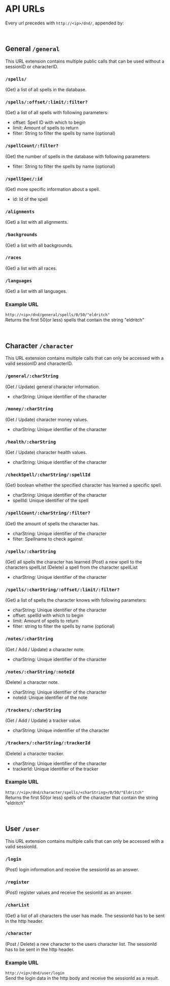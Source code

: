 # API URLs
Every url precedes with `http://<ip>/dnd/`, appended by: 

<br />

## General `/general`
This URL extension contains multiple public calls that can be used without a sessionID or characterID. 

### `/spells/` 
(Get) a list of all spells in the database. 

### `/spells/:offset/:limit/:filter?`
(Get) a list of all spells with following parameters:
- offset: Spell ID with which to begin
- limit:  Amount of spells to return
- filter: String to filter the spells by name (optional)

### `/spellCount/:filter?`
(Get) the number of spells in the database with following parameters:
- filter: String to filter the spells by name (optional)

### `/spellSpec/:id`
(Get) more specific information about a spell. 
- id:  Id of the spell

### `/alignments`
(Get) a list with all alignments.

### `/backgrounds`
(Get) a list with all backgrounds.

### `/races`
(Get) a list with all races.

### `/languages`
(Get) a list with all languages. 

### Example URL
`http://<ip>/dnd/general/spells/0/50/"eldritch"` <br />
Returns the first 50(or less) spells that contain the string "eldritch"

<br />

## Character `/character`
This URL extension contains multiple calls that can only be accessed with a valid sessionID and characterID. 

### `/general/:charString`
(Get / Update) general character information.
- charString: Unique identifier of the character

### `/money/:charString`
(Get / Update) character money values.
- charString: Unique identifier of the character

### `/health/:charString`
(Get / Update) character health values.
- charString: Unique identifier of the character

### `/checkSpell/:charString/:spellId`
(Get) boolean whether the specified character has learned a specific spell. 
- charString: Unique identifier of the character
- spellId:    Unique identifier of the spell

### `/spellCount/:charString/:filter?`
(Get) the amount of spells the character has.
- charString: Unique identifier of the character
- filter:     Spellname to check against

### `/spells/:charString`
(Get) all spells the character has learned
(Post) a new spell to the characters spellList
(Delete) a spell from the character spellList
- charString: Unique identifier of the character

### `/spells/:charString/:offset/:limit/:filter?`
(Get) a list of spells the character knows with following parameters:
- charString: Unique identifier of the character
- offset:     spellId with which to begin
- limit:      Amount of spells to return
- filter:     string to filter the spells by name (optional)

### `/notes/:charString`
(Get / Add / Update) a character note.
- charString: Unique identifier of the character

### `/notes/:charString/:noteId`
(Delete) a character note.
- charString: Unique identifier of the character
- noteId:     Unique identifier of the note

### `/trackers/:charString`
(Get / Add / Update) a tracker value. 
- charString: Unique indentifier of the character

### `/trackers/:charString/:trackerId`
(Delete) a character tracker.
- charString: Unique identifier of the character
- trackerId:  Unique identifier of the tracker

### Example URL
`http://<ip>/dnd/character/spells/<charString>/0/50/"Eldritch"` <br />
Returns the first 50(or less) spells of the character that contain the string "eldritch"

<br />

## User `/user`
This URL extension contains multiple calls that can only be accessed with a valid sessionId. 


### `/login`
(Post) login information and receive the sessionId as an answer. 

### `/register`
(Post) register values and receive the sesionId as an answer. 

### `/charList`
(Get) a list of all characters the user has made. The sessionId has to be sent in the http header. 

### `/character`
(Post / Delete) a new character to the users character list. The sessionId has to be sent in the http header. 

### Example URL
`http://<ip>/dnd/user/login` <br />
Send the login data in the http body and receive the sessionId as a result.
